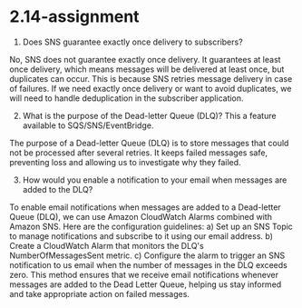 # 2.14-assignment
1.	Does SNS guarantee exactly once delivery to subscribers?

No, SNS does not guarantee exactly once delivery. It guarantees at least once delivery, which means messages will be delivered at least once, but duplicates can occur. This is because SNS retries message delivery in case of failures. If we need exactly once delivery or want to avoid duplicates, we will need to handle deduplication in the subscriber application.

2.	What is the purpose of the Dead-letter Queue (DLQ)? This a feature available to SQS/SNS/EventBridge.

The purpose of a Dead-letter Queue (DLQ) is to store messages that could not be processed after several retries. It keeps failed messages safe, preventing loss and allowing us to investigate why they failed.

3.	How would you enable a notification to your email when messages are added to the DLQ?

To enable email notifications when messages are added to a Dead-letter Queue (DLQ), we can use Amazon CloudWatch Alarms combined with Amazon SNS.
Here are the configuration guidelines:
a) Set up an SNS Topic to manage notifications and subscribe to it using our email address.
b) Create a CloudWatch Alarm that monitors the DLQ's NumberOfMessagesSent metric.
c) Configure the alarm to trigger an SNS notification to us email when the number of messages in the DLQ exceeds zero.
This method ensures that we receive email notifications whenever messages are added to the Dead Letter Queue, helping us stay informed and take appropriate action on failed messages.


